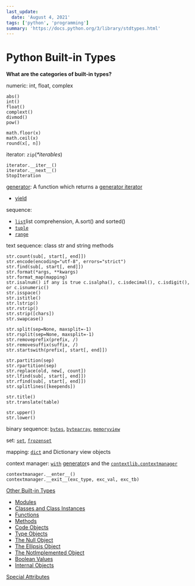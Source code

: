 ```yaml
---
last_update:
  date: 'August 4, 2021'
tags: ['python', 'programming']
summary: 'https://docs.python.org/3/library/stdtypes.html'
---
```


# Python Built-in Types

**What are the categories of built-in types?**  

numeric: int, float, complex

```text
abs()
int()
float()
complext()
divmod()
pow()

math.floor(x)
math.ceil(x)
round(x[, n])
```

iterator: `zip`\(_\*iterables_\)

```text
iterator.__iter__()
iterator.__next__()
StopIteration
```

[generator](https://docs.python.org/3/glossary.html#term-generator): A function which returns a [generator iterator](https://docs.python.org/3/glossary.html#term-generator-iterator)

* [yield](https://docs.python.org/3/reference/expressions.html#yieldexpr)

sequence:

* [`list`](https://docs.python.org/3/library/stdtypes.html#list)list comprehension, A.sort\(\) and sorted\(\)
* [`tuple`](https://docs.python.org/3/library/stdtypes.html#tuple)
* [`range`](https://docs.python.org/3/library/stdtypes.html#range)

text sequence: class str and string methods

```text
str.count(sub[, start[, end]])
str.encode(encoding="utf-8", errors="strict")
str.find(sub[, start[, end]])
str.format(*args, **kwargs)
str.format_map(mapping)
str.isalnum() if any is true c.isalpha(), c.isdecimal(), c.isdigit(), or c.isnumeric()
str.isspace()
str.istitle()
str.lstrip()
str.rstrip()
str.strip([chars])
str.swapcase()

str.split(sep=None, maxsplit=-1)
str.rsplit(sep=None, maxsplit=-1)
str.removeprefix(prefix, /)
str.removesuffix(suffix, /)
str.startswith(prefix[, start[, end]])

str.partition(sep)
str.rpartition(sep)
str.replace(old, new[, count])
str.lfind(sub[, start[, end]])
str.rfind(sub[, start[, end]])
str.splitlines([keepends])

str.title()
str.translate(table)

str.upper()
str.lower()
```

binary sequence: [`bytes`](https://docs.python.org/3/library/stdtypes.html#bytes), [`bytearray`](https://docs.python.org/3/library/stdtypes.html#bytearray), [`memoryview`](https://docs.python.org/3/library/stdtypes.html#memoryview)

set: [`set`](https://docs.python.org/3/library/stdtypes.html#set), [`frozenset`](https://docs.python.org/3/library/stdtypes.html#frozenset)

mapping: [`dict`](https://docs.python.org/3/library/stdtypes.html#dict) and Dictionary view objects

context manager: [`with`](https://docs.python.org/3/reference/compound_stmts.html#with) [generator](https://docs.python.org/3/glossary.html#term-generator)s and the [`contextlib.contextmanager`](https://docs.python.org/3/library/contextlib.html#contextlib.contextmanager)

```text
contextmanager.__enter__()
contextmanager.__exit__(exc_type, exc_val, exc_tb)
```

[Other Built-in Types](https://docs.python.org/3/library/stdtypes.html#other-built-in-types)

* [Modules](https://docs.python.org/3/library/stdtypes.html#modules)
* [Classes and Class Instances](https://docs.python.org/3/library/stdtypes.html#classes-and-class-instances)
* [Functions](https://docs.python.org/3/library/stdtypes.html#functions)
* [Methods](https://docs.python.org/3/library/stdtypes.html#methods)
* [Code Objects](https://docs.python.org/3/library/stdtypes.html#code-objects)
* [Type Objects](https://docs.python.org/3/library/stdtypes.html#type-objects)
* [The Null Object](https://docs.python.org/3/library/stdtypes.html#the-null-object)
* [The Ellipsis Object](https://docs.python.org/3/library/stdtypes.html#the-ellipsis-object)
* [The NotImplemented Object](https://docs.python.org/3/library/stdtypes.html#the-notimplemented-object)
* [Boolean Values](https://docs.python.org/3/library/stdtypes.html#boolean-values)
* [Internal Objects](https://docs.python.org/3/library/stdtypes.html#internal-objects)

[Special Attributes](https://docs.python.org/3/library/stdtypes.html#special-attributes)
